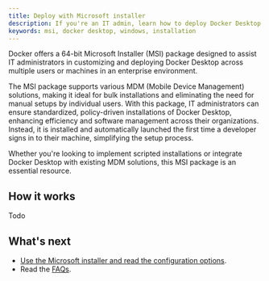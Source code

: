 ```yaml
---
title: Deploy with Microsoft installer
description: If you're an IT admin, learn how to deploy Docker Desktop with Microsoft installer
keywords: msi, docker desktop, windows, installation
---
```

 
Docker offers a 64-bit Microsoft Installer (MSI) package designed to assist IT administrators in customizing and deploying Docker Desktop across multiple users or machines in an enterprise environment. 

The MSI package supports various MDM (Mobile Device Management) solutions, making it ideal for bulk installations and eliminating the need for manual setups by individual users. With this package, IT administrators can ensure standardized, policy-driven installations of Docker Desktop, enhancing efficiency and software management across their organizations. Instead, it is installed and automatically launched the first time a developer signs in to their machine, simplifying the setup process.

 Whether you're looking to implement scripted installations or integrate Docker Desktop with existing MDM solutions, this MSI package is an essential resource.

## How it works

Todo


## What's next

- [Use the Microsoft installer and read the configuration options](install-and-configure.md).
- Read the [FAQs](faq.md).